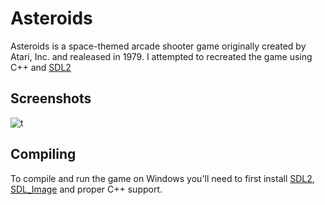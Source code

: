 # Asteroids

Asteroids is a space-themed arcade shooter game originally created by Atari, Inc. and realeased in 1979. I attempted to recreated the game using C++ and [SDL2](https://www.libsdl.org/)

## Screenshots
![t](https://imgur.com/a/inY7L5F)

## Compiling
To compile and run the game on Windows you'll need to first install [SDL2](https://www.libsdl.org/download-2.0.php), [SDL_Image](https://www.libsdl.org/projects/SDL_image/) and proper C++ support.

